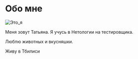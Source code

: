 # Обо мне

![Это_я](https://sun9-70.userapi.com/impg/DmL1JkDloqgAlyrJgHXfIKJYkrvnuB4ZVRwWuw/zHEsBVJCzGQ.jpg?size=900x1600&quality=95&sign=90a5a7b9fa867f2f429d038e45f5c45a&type=album)

Меня зовут Татьяна. Я учусь в Нетологии на тестировщика.

Люблю животных и вкусняшки.

Живу в Тбилиси